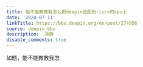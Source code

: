 ```yaml
---
title: 能不能教教我怎么把deepin适配到riscv的cpu上
date: '2024-07-11'
linkTitle: https://bbs.deepin.org/en/post/274956
source: deepin_bbs
description:  冷静 
disable_comments: true
---
```

如题，能不能教教我怎
